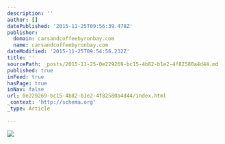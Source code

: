 ```yaml
---
description: ''
author: []
datePublished: '2015-11-25T09:56:39.478Z'
publisher:
  domain: carsandcoffeebyronbay.com
  name: carsandcoffeebyronbay.com
dateModified: '2015-11-25T09:54:56.232Z'
title: ''
sourcePath: _posts/2015-11-25-0e229269-bc15-4b82-b1e2-4f82580a4d44.md
published: true
inFeed: true
hasPage: true
inNav: false
url: 0e229269-bc15-4b82-b1e2-4f82580a4d44/index.html
_context: 'http://schema.org'
_type: Article

---
```

![](http://files.site-fusion.co.uk/webfusion165972/image/directionstothefarmfromfreeway.jpg)